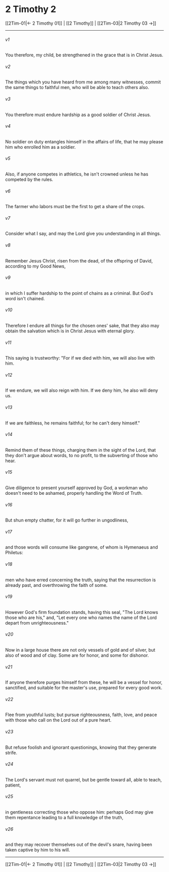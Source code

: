 # 2 Timothy 2

[[2Tim-01|← 2 Timothy 01]] | [[2 Timothy]] | [[2Tim-03|2 Timothy 03 →]]
***



###### v1 
You therefore, my child, be strengthened in the grace that is in Christ Jesus. 

###### v2 
The things which you have heard from me among many witnesses, commit the same things to faithful men, who will be able to teach others also. 

###### v3 
You therefore must endure hardship as a good soldier of Christ Jesus. 

###### v4 
No soldier on duty entangles himself in the affairs of life, that he may please him who enrolled him as a soldier. 

###### v5 
Also, if anyone competes in athletics, he isn't crowned unless he has competed by the rules. 

###### v6 
The farmer who labors must be the first to get a share of the crops. 

###### v7 
Consider what I say, and may the Lord give you understanding in all things. 

###### v8 
Remember Jesus Christ, risen from the dead, of the offspring of David, according to my Good News, 

###### v9 
in which I suffer hardship to the point of chains as a criminal. But God's word isn't chained. 

###### v10 
Therefore I endure all things for the chosen ones' sake, that they also may obtain the salvation which is in Christ Jesus with eternal glory. 

###### v11 
This saying is trustworthy: "For if we died with him, we will also live with him. 

###### v12 
If we endure, we will also reign with him. If we deny him, he also will deny us. 

###### v13 
If we are faithless, he remains faithful; for he can't deny himself." 

###### v14 
Remind them of these things, charging them in the sight of the Lord, that they don't argue about words, to no profit, to the subverting of those who hear. 

###### v15 
Give diligence to present yourself approved by God, a workman who doesn't need to be ashamed, properly handling the Word of Truth. 

###### v16 
But shun empty chatter, for it will go further in ungodliness, 

###### v17 
and those words will consume like gangrene, of whom is Hymenaeus and Philetus: 

###### v18 
men who have erred concerning the truth, saying that the resurrection is already past, and overthrowing the faith of some. 

###### v19 
However God's firm foundation stands, having this seal, "The Lord knows those who are his," and, "Let every one who names the name of the Lord depart from unrighteousness." 

###### v20 
Now in a large house there are not only vessels of gold and of silver, but also of wood and of clay. Some are for honor, and some for dishonor. 

###### v21 
If anyone therefore purges himself from these, he will be a vessel for honor, sanctified, and suitable for the master's use, prepared for every good work. 

###### v22 
Flee from youthful lusts; but pursue righteousness, faith, love, and peace with those who call on the Lord out of a pure heart. 

###### v23 
But refuse foolish and ignorant questionings, knowing that they generate strife. 

###### v24 
The Lord's servant must not quarrel, but be gentle toward all, able to teach, patient, 

###### v25 
in gentleness correcting those who oppose him: perhaps God may give them repentance leading to a full knowledge of the truth, 

###### v26 
and they may recover themselves out of the devil's snare, having been taken captive by him to his will.

***
[[2Tim-01|← 2 Timothy 01]] | [[2 Timothy]] | [[2Tim-03|2 Timothy 03 →]]

